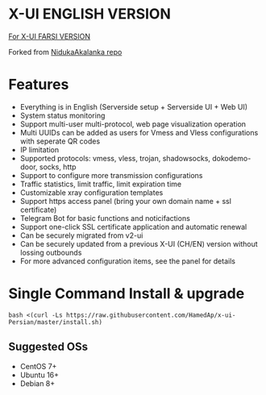 # X-UI ENGLISH VERSION 
[For X-UI FARSI VERSION](README-fa.md)
 
Forked from [NidukaAkalanka repo](https://github.com/NidukaAkalanka/x-ui-english) 

# Features

- Everything is in English (Serverside setup + Serverside UI + Web UI)
- System status monitoring
- Support multi-user multi-protocol, web page visualization operation
- Multi UUIDs can be added as users for Vmess and Vless configurations with seperate QR codes
- IP limitation
- Supported protocols: vmess, vless, trojan, shadowsocks, dokodemo-door, socks, http
- Support to configure more transmission configurations
- Traffic statistics, limit traffic, limit expiration time
- Customizable xray configuration templates
- Support https access panel (bring your own domain name + ssl certificate)
- Telegram Bot for basic functions and noticifactions
- Support one-click SSL certificate application and automatic renewal
- Can be securely migrated from v2-ui 
- Can be securely updated from a previous X-UI (CH/EN) version without lossing outbounds
- For more advanced configuration items, see the panel for details



# Single Command Install & upgrade

````
bash <(curl -Ls https://raw.githubusercontent.com/HamedAp/x-ui-Persian/master/install.sh)
````



## Suggested OSs

- CentOS 7+
- Ubuntu 16+
- Debian 8+


